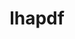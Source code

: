 ---
title: "lhapdf"
layout: cache
categories: [package, develop]
meta: {"versions": ["6.5.5"], "compilers": ["gcc@=11.4.0"], "oss": ["ubuntu22.04"], "platforms": ["linux"], "targets": ["x86_64_v3"], "stacks": ["hep", "root"], "num_specs": 7, "num_specs_by_stack": {"root": 7, "hep": 7}}
spec_details: [{"hash": "53md6dwneikw4h62fxdmpzzxrpuzyaja", "compiler": "gcc@=11.4.0", "versions": ["6.5.5"], "os": "ubuntu22.04", "platform": "linux", "target": "x86_64_v3", "variants": ["build_system=autotools", "+python"], "stacks": ["root", "hep"], "size": "-", "tarball": "https://binaries.spack.io/develop/build_cache/linux-ubuntu22.04-x86_64_v3/gcc-11.4.0/lhapdf-6.5.5/linux-ubuntu22.04-x86_64_v3-gcc-11.4.0-lhapdf-6.5.5-53md6dwneikw4h62fxdmpzzxrpuzyaja.spack"}, {"hash": "qvbrb64rzo5uoitxygp22ocgxj36uc7v", "compiler": "gcc@=11.4.0", "versions": ["6.5.5"], "os": "ubuntu22.04", "platform": "linux", "target": "x86_64_v3", "variants": ["build_system=autotools", "+python"], "stacks": ["root", "hep"], "size": "-", "tarball": "https://binaries.spack.io/develop/build_cache/linux-ubuntu22.04-x86_64_v3/gcc-11.4.0/lhapdf-6.5.5/linux-ubuntu22.04-x86_64_v3-gcc-11.4.0-lhapdf-6.5.5-qvbrb64rzo5uoitxygp22ocgxj36uc7v.spack"}, {"hash": "4ho4ldndtrc7dkduce2ewdnqgrbqap22", "compiler": "gcc@=11.4.0", "versions": ["6.5.5"], "os": "ubuntu22.04", "platform": "linux", "target": "x86_64_v3", "variants": ["build_system=autotools", "+python"], "stacks": ["root", "hep"], "size": "-", "tarball": "https://binaries.spack.io/develop/build_cache/linux-ubuntu22.04-x86_64_v3/gcc-11.4.0/lhapdf-6.5.5/linux-ubuntu22.04-x86_64_v3-gcc-11.4.0-lhapdf-6.5.5-4ho4ldndtrc7dkduce2ewdnqgrbqap22.spack"}, {"hash": "ots7yeue3md6dqmeq7tbyion5m72mbi5", "compiler": "gcc@=11.4.0", "versions": ["6.5.5"], "os": "ubuntu22.04", "platform": "linux", "target": "x86_64_v3", "variants": ["build_system=autotools", "+python"], "stacks": ["root", "hep"], "size": "-", "tarball": "https://binaries.spack.io/develop/build_cache/linux-ubuntu22.04-x86_64_v3/gcc-11.4.0/lhapdf-6.5.5/linux-ubuntu22.04-x86_64_v3-gcc-11.4.0-lhapdf-6.5.5-ots7yeue3md6dqmeq7tbyion5m72mbi5.spack"}, {"hash": "w3munz3t7fvbbz6stwbi4xpxtmrwfd7k", "compiler": "gcc@=11.4.0", "versions": ["6.5.5"], "os": "ubuntu22.04", "platform": "linux", "target": "x86_64_v3", "variants": ["build_system=autotools", "+python"], "stacks": ["root", "hep"], "size": "-", "tarball": "https://binaries.spack.io/develop/build_cache/linux-ubuntu22.04-x86_64_v3/gcc-11.4.0/lhapdf-6.5.5/linux-ubuntu22.04-x86_64_v3-gcc-11.4.0-lhapdf-6.5.5-w3munz3t7fvbbz6stwbi4xpxtmrwfd7k.spack"}, {"hash": "mz3lfcjhly4zivdly54es3e3eyldhsnb", "compiler": "gcc@=11.4.0", "versions": ["6.5.5"], "os": "ubuntu22.04", "platform": "linux", "target": "x86_64_v3", "variants": ["build_system=autotools", "+python"], "stacks": ["root", "hep"], "size": "-", "tarball": "https://binaries.spack.io/develop/build_cache/linux-ubuntu22.04-x86_64_v3/gcc-11.4.0/lhapdf-6.5.5/linux-ubuntu22.04-x86_64_v3-gcc-11.4.0-lhapdf-6.5.5-mz3lfcjhly4zivdly54es3e3eyldhsnb.spack"}, {"hash": "37mpzgxep5ffjqtvnaj2mhdjnr3satzk", "compiler": "gcc@=11.4.0", "versions": ["6.5.5"], "os": "ubuntu22.04", "platform": "linux", "target": "x86_64_v3", "variants": ["build_system=autotools", "+python"], "stacks": ["root", "hep"], "size": "-", "tarball": "https://binaries.spack.io/develop/build_cache/linux-ubuntu22.04-x86_64_v3/gcc-11.4.0/lhapdf-6.5.5/linux-ubuntu22.04-x86_64_v3-gcc-11.4.0-lhapdf-6.5.5-37mpzgxep5ffjqtvnaj2mhdjnr3satzk.spack"}]
---